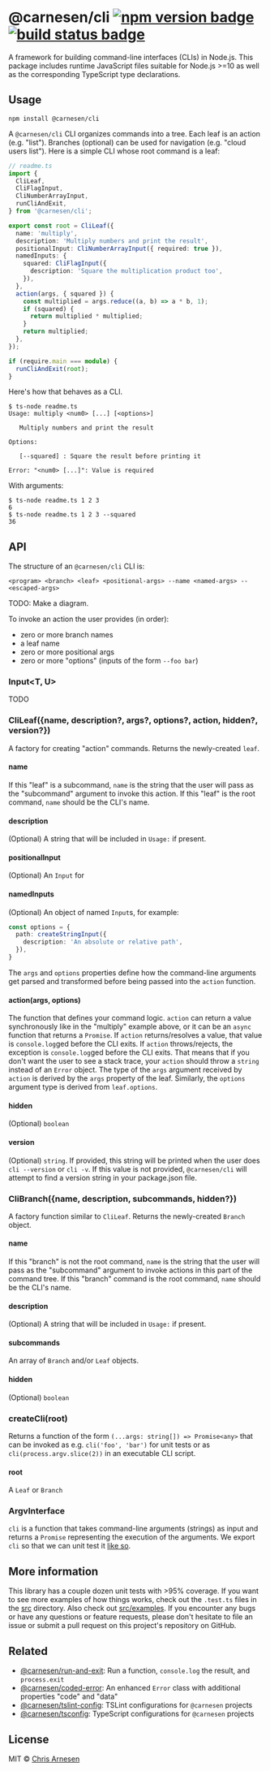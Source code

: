 # @carnesen/cli [![npm version badge](https://badge.fury.io/js/%40carnesen%2Fcli.svg)](https://badge.fury.io/js/%40carnesen%2Fcli) [![build status badge](https://github.com/carnesen/tsconfig/workflows/test/badge.svg)](https://github.com/carnesen/tsconfig/actions?query=workflow%3Atest+branch%3Amaster)

A framework for building command-line interfaces (CLIs) in Node.js. This package includes runtime JavaScript files suitable for Node.js >=10 as well as the corresponding TypeScript type declarations.

## Usage

```
npm install @carnesen/cli
```

A `@carnesen/cli` CLI organizes commands into a tree. Each leaf is an action (e.g. "list"). Branches (optional) can be used for navigation (e.g. "cloud users list"). Here is a simple CLI whose root command is a leaf:
```ts
// readme.ts
import {
  CliLeaf,
  CliFlagInput,
  CliNumberArrayInput,
  runCliAndExit,
} from '@carnesen/cli';

export const root = CliLeaf({
  name: 'multiply',
  description: 'Multiply numbers and print the result',
  positionalInput: CliNumberArrayInput({ required: true }),
  namedInputs: {
    squared: CliFlagInput({
      description: 'Square the multiplication product too',
    }),
  },
  action(args, { squared }) {
    const multiplied = args.reduce((a, b) => a * b, 1);
    if (squared) {
      return multiplied * multiplied;
    }
    return multiplied;
  },
});

if (require.main === module) {
  runCliAndExit(root);
}
```

Here's how that behaves as a CLI.
```
$ ts-node readme.ts
Usage: multiply <num0> [...] [<options>]

   Multiply numbers and print the result

Options:

   [--squared] : Square the result before printing it

Error: "<num0> [...]": Value is required
```

With arguments:
```
$ ts-node readme.ts 1 2 3
6
$ ts-node readme.ts 1 2 3 --squared
36 
```

## API
The structure of an `@carnesen/cli` CLI is:
```
<program> <branch> <leaf> <positional-args> --name <named-args> -- <escaped-args>
```
TODO: Make a diagram.

To invoke an action the user provides (in order):
- zero or more branch names
- a leaf name
- zero or more positional args
- zero or more "options" (inputs of the form `--foo bar`)

### Input<T, U>
TODO

### CliLeaf({name, description?, args?, options?, action, hidden?, version?})
A factory for creating "action" commands. Returns the newly-created `leaf`.

#### name
If this "leaf" is a subcommand, `name` is the string that the user will pass as the "subcommand" argument to invoke this action. If this "leaf" is the root command, `name` should be the CLI's name.

#### description
(Optional) A string that will be included in `Usage:` if present.

#### positionalInput
(Optional) An `Input` for 

#### namedInputs
(Optional) An object of named `Input`s, for example:
```ts
const options = {
  path: createStringInput({
    description: 'An absolute or relative path',
  }),
}
```
The `args` and `options` properties define how the command-line arguments get parsed and transformed before being passed into the `action` function.

#### action(args, options)
The function that defines your command logic. `action` can return a value synchronously like in the "multiply" example above, or it can be an `async` function that returns a `Promise`. If `action` returns/resolves a value, that value is `console.log`ged before the CLI exits. If `action` throws/rejects, the exception is `console.log`ged before the CLI exits. That means that if you don't want the user to see a stack trace, your `action` should throw a `string` instead of an `Error` object. The type of the `args` argument received by `action` is derived by the `args` property of the leaf. Similarly, the `options` argument type is derived from `leaf.options`.

#### hidden
(Optional) `boolean`

#### version
(Optional) `string`. If provided, this string will be printed when the user does `cli --version` or `cli -v`. If this value is not provided, `@carnesen/cli` will attempt to find a version string in your package.json file.

### CliBranch({name, description, subcommands, hidden?})
A factory function similar to `CliLeaf`. Returns the newly-created `Branch` object.

#### name
If this "branch" is not the root command, `name` is the string that the user will pass as the "subcommand" argument to invoke actions in this part of the command tree. If this "branch" command is the root command, `name` should be the CLI's name.

#### description
(Optional) A string that will be included in `Usage:` if present.

#### subcommands
An array of `Branch` and/or `Leaf` objects.

#### hidden
(Optional) `boolean`

### createCli(root)
Returns a function of the form `(...args: string[]) => Promise<any>` that can be invoked as e.g. `cli('foo', 'bar')` for unit tests or as `cli(process.argv.slice(2))` in an executable CLI script.

#### root
A `Leaf` or `Branch`

### ArgvInterface
`cli` is a function that takes command-line arguments (strings) as input and returns a `Promise` representing the execution of the arguments. We export `cli` so that we can unit test it [like so](src/examples/__tests__/readme.test.ts). 

## More information
This library has a couple dozen unit tests with >95% coverage. If you want to see more examples of how things works, check out the `.test.ts` files in the [src](src) directory. Also check out [src/examples](src/examples). If you encounter any bugs or have any questions or feature requests, please don't hesitate to file an issue or submit a pull request on this project's repository on GitHub.

## Related
- [@carnesen/run-and-exit](https://github.com/carnesen/run-and-exit): Run a function, `console.log` the result, and `process.exit`
- [@carnesen/coded-error](https://github.com/carnesen/coded-error): An enhanced `Error` class with additional properties "code" and "data"
- [@carnesen/tslint-config](https://github.com/carnesen/tslint-config): TSLint configurations for `@carnesen` projects
- [@carnesen/tsconfig](https://github.com/carnesen/tsconfig): TypeScript configurations for `@carnesen` projects

## License

MIT © [Chris Arnesen](https://www.carnesen.com)
